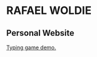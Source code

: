 <html lang="en">
<head>
  <meta charset="UTF-8">
  <meta http-equiv="X-UA-Compatible" content="IE=edge">
  <meta name="viewport" content="width=device-width, initial-scale=1.0">
  <title>RAFAEL WOLDIE</title>
</head>
<body>
  <h1>
  RAFAEL WOLDIE 
 </h1>
 <h2>Personal Website</h2>
<a href="./typinggamerafael.html">Typing game demo.</a>
</body>
</html>